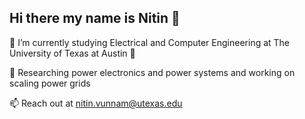 ##  Hi there my name is Nitin 👋

🌱 I’m currently studying Electrical and Computer Engineering at The University of Texas at Austin 🤘

🔭 Researching power electronics and power systems and working on scaling power grids

📫 Reach out at nitin.vunnam@utexas.edu

<!--
**nitinvunnam/nitinvunnam** is a ✨ _special_ ✨ repository because its `README.md` (this file) appears on your GitHub profile.

Here are some ideas to get you started:

- 

- 👯 I’m looking to collaborate on ...
- 🤔 I’m looking for help with ...
- 💬 Ask me about ...

- 😄 Pronouns: ...
- ⚡ Fun fact: ...
-->
